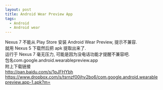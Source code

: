 ```yaml
---
layout: post
title: Android Wear Preview App
tags:
  - Android
  - Android wear
---
```


  
Nexus 7 不能从 Play Store 安装 Android Wear Preview, 提示不兼容.  
就用 Nexus 5 下载然后把 apk 提取出来了.  
运行于 Nexus 7 毫无压力, 可能是因为没电话功能才提醒不兼容吧.  
包名com.google.android.wearablepreview.app  
附上下载链接  
http://pan.baidu.com/s/1pJFHYbh  
https://www.dropbox.com/s/tsrnzf00jhv2bo6/com.google.android.wearablepreview.app-1.apk?m=  
<!-- nomore -->
